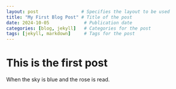 ```yaml
---
layout: post                # Specifies the layout to be used
title: "My First Blog Post" # Title of the post
date: 2024-10-05             # Publication date
categories: [blog, jekyll]   # Categories for the post
tags: [jekyll, markdown]     # Tags for the post
---
```

# This is the first post

When the sky is blue and the rose is read.
